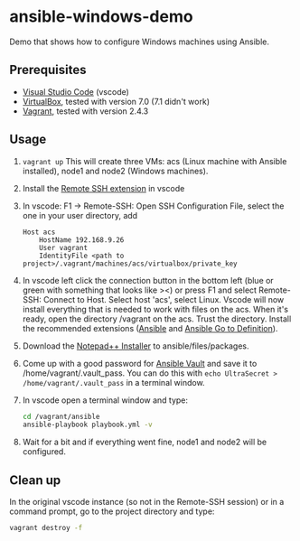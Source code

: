# ansible-windows-demo

Demo that shows how to configure Windows machines using Ansible.

## Prerequisites

- [Visual Studio Code](https://code.visualstudio.com/) (vscode)
- [VirtualBox](https://www.virtualbox.org/), tested with version 7.0 (7.1 didn't work)
- [Vagrant](https://www.vagrantup.com/), tested with version 2.4.3

## Usage

1. ```vagrant up```
This will create three VMs: acs (Linux machine with Ansible installed), node1 and node2 (Windows machines).
2. Install the [Remote SSH extension](https://code.visualstudio.com/docs/remote/ssh) in vscode
3. In vscode: F1 -> Remote-SSH: Open SSH Configuration File, select the one in your user directory, add

    ``` ssh
    Host acs
        HostName 192.168.9.26
        User vagrant
        IdentityFile <path to project>/.vagrant/machines/acs/virtualbox/private_key
    ```

4. In vscode left click the connection button in the bottom left (blue or green with something that
looks like ><) or press F1 and select Remote-SSH: Connect to Host. Select host 'acs', select Linux.
Vscode will now install everything that is needed to work with files on the acs. When it's ready, open
the directory /vagrant on the acs. Trust the directory. Install the recommended extensions
([Ansible](https://marketplace.visualstudio.com/items?itemName=redhat.ansible) and
[Ansible Go to Definition](https://marketplace.visualstudio.com/items?itemName=BlauweLucht.ansible-go-to-definition)).
5. Download the [Notepad++ Installer](https://github.com/notepad-plus-plus/notepad-plus-plus/releases/download/v8.7.1/npp.8.7.1.Installer.x64.exe)
to ansible/files/packages.
6. Come up with a good password for [Ansible Vault](https://docs.ansible.com/ansible/latest/vault_guide/vault_encrypting_content.html) and
save it to /home/vagrant/.vault_pass. You can do this with ```echo UltraSecret > /home/vagrant/.vault_pass``` in a terminal window.
7. In vscode open a terminal window and type:

    ``` bash
    cd /vagrant/ansible
    ansible-playbook playbook.yml -v
    ```

8. Wait for a bit and if everything went fine, node1 and node2 will be configured.

## Clean up

In the original vscode instance (so not in the Remote-SSH session) or in a command prompt, go to the
project directory and type:

``` bash
vagrant destroy -f
```
